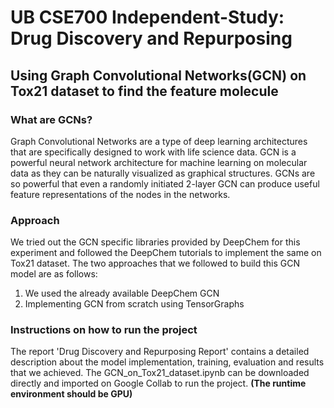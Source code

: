 # UB CSE700 Independent-Study: Drug Discovery and Repurposing
## Using Graph Convolutional Networks(GCN) on Tox21 dataset to find the feature molecule
### What are GCNs?
Graph Convolutional Networks are a type of deep learning architectures that are specifically designed to work with life science data. GCN is a powerful neural network architecture for machine learning on molecular data as they can be naturally visualized as graphical structures. GCNs are so powerful that even a randomly initiated 2-layer GCN can produce useful feature representations of the nodes in the networks.

### Approach
We tried out the GCN specific libraries provided by DeepChem for this experiment and followed the DeepChem tutorials to implement the same on Tox21 dataset. The two approaches that we followed to build this GCN model are as follows:

1. We used the already available DeepChem GCN
2. Implementing GCN from scratch using TensorGraphs

### Instructions on how to run the project
The report 'Drug Discovery and Repurposing Report' contains a detailed description about the model implementation, training, evaluation and results that we achieved. The GCN_on_Tox21_dataset.ipynb can be downloaded directly and imported on Google Collab to run the project.
**(The runtime environment should be GPU)**
